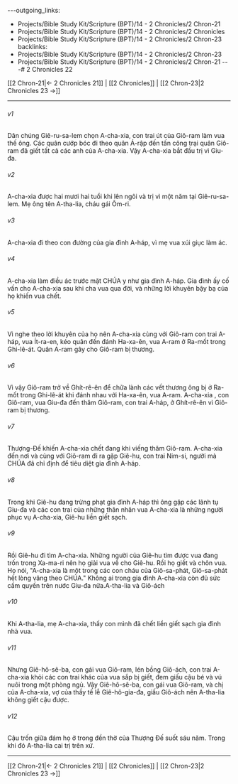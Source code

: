 ---outgoing_links:
  - Projects/Bible Study Kit/Scripture (BPT)/14 - 2 Chronicles/2 Chron-21
  - Projects/Bible Study Kit/Scripture (BPT)/14 - 2 Chronicles/2 Chronicles
  - Projects/Bible Study Kit/Scripture (BPT)/14 - 2 Chronicles/2 Chron-23
backlinks:
  - Projects/Bible Study Kit/Scripture (BPT)/14 - 2 Chronicles/2 Chron-23
  - Projects/Bible Study Kit/Scripture (BPT)/14 - 2 Chronicles/2 Chron-21
---# 2 Chronicles 22

[[2 Chron-21|← 2 Chronicles 21]] | [[2 Chronicles]] | [[2 Chron-23|2 Chronicles 23 →]]
***



###### v1 
Dân chúng Giê-ru-sa-lem chọn A-cha-xia, con trai út của Giô-ram làm vua thế ông. Các quân cướp bóc đi theo quân Á-rập đến tấn công trại quân Giô-ram đã giết tất cả các anh của A-cha-xia. Vậy A-cha-xia bắt đầu trị vì Giu-đa. 

###### v2 
A-cha-xia được hai mươi hai tuổi khi lên ngôi và trị vì một năm tại Giê-ru-sa-lem. Mẹ ông tên A-tha-lia, cháu gái Ôm-ri. 

###### v3 
A-cha-xia đi theo con đường của gia đình A-háp, vì mẹ vua xúi giục làm ác. 

###### v4 
A-cha-xia làm điều ác trước mặt CHÚA y như gia đình A-háp. Gia đình ấy cố vấn cho A-cha-xia sau khi cha vua qua đời, và những lời khuyên bậy bạ của họ khiến vua chết. 

###### v5 
Vì nghe theo lời khuyên của họ nên A-cha-xia cùng với Giô-ram con trai A-háp, vua Ít-ra-en, kéo quân đến đánh Ha-xa-ên, vua A-ram ở Ra-mốt trong Ghi-lê-át. Quân A-ram gây cho Giô-ram bị thương. 

###### v6 
Vì vậy Giô-ram trở về Ghít-rê-ên để chữa lành các vết thương ông bị ở Ra-mốt trong Ghi-lê-át khi đánh nhau với Ha-xa-ên, vua A-ram. A-cha-xia , con Giô-ram, vua Giu-đa đến thăm Giô-ram, con trai A-háp, ở Ghít-rê-ên vì Giô-ram bị thương. 

###### v7 
Thượng-Đế khiến A-cha-xia chết đang khi viếng thăm Giô-ram. A-cha-xia đến nơi và cùng với Giô-ram đi ra gặp Giê-hu, con trai Nim-si, người mà CHÚA đã chỉ định để tiêu diệt gia đình A-háp. 

###### v8 
Trong khi Giê-hu đang trừng phạt gia đình A-háp thì ông gặp các lãnh tụ Giu-đa và các con trai của những thân nhân vua A-cha-xia là những người phục vụ A-cha-xia, Giê-hu liền giết sạch. 

###### v9 
Rồi Giê-hu đi tìm A-cha-xia. Những người của Giê-hu tìm được vua đang trốn trong Xa-ma-ri nên họ giải vua về cho Giê-hu. Rồi họ giết và chôn vua. Họ nói, "A-cha-xia là một trong các con cháu của Giô-sa-phát, Giô-sa-phát hết lòng vâng theo CHÚA." Không ai trong gia đình A-cha-xia còn đủ sức cầm quyền trên nước Giu-đa nữa.A-tha-lia và Giô-ách 

###### v10 
Khi A-tha-lia, mẹ A-cha-xia, thấy con mình đã chết liền giết sạch gia đình nhà vua. 

###### v11 
Nhưng Giê-hô-sê-ba, con gái vua Giô-ram, lén bồng Giô-ách, con trai A-cha-xia khỏi các con trai khác của vua sắp bị giết, đem giấu cậu bé và vú nuôi trong một phòng ngủ. Vậy Giê-hô-sê-ba, con gái vua Giô-ram, và chị của A-cha-xia, vợ của thầy tế lễ Giê-hô-gia-đa, giấu Giô-ách nên A-tha-lia không giết cậu được. 

###### v12 
Cậu trốn giữa đám họ ở trong đền thờ của Thượng Đế suốt sáu năm. Trong khi đó A-tha-lia cai trị trên xứ.

***
[[2 Chron-21|← 2 Chronicles 21]] | [[2 Chronicles]] | [[2 Chron-23|2 Chronicles 23 →]]
